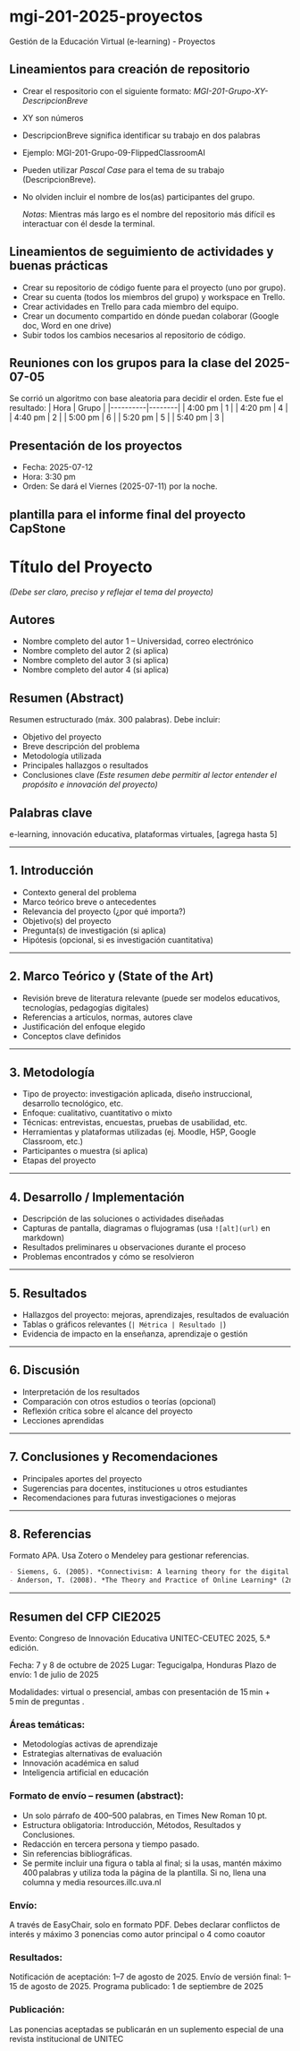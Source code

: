 # mgi-201-2025-proyectos
Gestión de la Educación Virtual (e-learning) - Proyectos

## Lineamientos para creación de repositorio
* Crear el respositorio con el siguiente formato: *MGI-201-Grupo-XY-DescripcionBreve*
* XY son números
* DescripcionBreve significa identificar su trabajo en dos palabras
* Ejemplo: MGI-201-Grupo-09-FlippedClassroomAI
* Pueden utilizar *Pascal Case* para el tema de su trabajo (DescripcionBreve).
* No olviden incluir el nombre de los(as) participantes del grupo.

  *Notas*: Mientras más largo es el nombre del repositorio más difícil es interactuar con él desde la terminal.

## Lineamientos de seguimiento de actividades y buenas prácticas
* Crear su repositorio de código fuente para el proyecto (uno por grupo).
* Crear su cuenta (todos los miembros del grupo) y workspace en Trello.
* Crear actividades en Trello para cada miembro del equipo.
* Crear un documento compartido en dónde puedan colaborar (Google doc, Word en one drive)
* Subir todos los cambios necesarios al repositorio de código.

## Reuniones con los grupos para la clase del 2025-07-05
Se corrió un algoritmo con base aleatoria para decidir el orden. Este fue el resultado:
| Hora     | Grupo |
|----------|--------|
| 4:00 pm  | 1      |
| 4:20 pm  | 4      |
| 4:40 pm  | 2      |
| 5:00 pm  | 6      |
| 5:20 pm  | 5      |
| 5:40 pm  | 3      |

## Presentación de los proyectos
- Fecha: 2025-07-12
- Hora: 3:30 pm
- Orden: Se dará el Viernes (2025-07-11) por la noche.

## plantilla para el informe final del proyecto CapStone
# Título del Proyecto
_(Debe ser claro, preciso y reflejar el tema del proyecto)_

## Autores
- Nombre completo del autor 1 – Universidad, correo electrónico
- Nombre completo del autor 2 (si aplica)
- Nombre completo del autor 3 (si aplica)
- Nombre completo del autor 4 (si aplica)

## Resumen (Abstract)
Resumen estructurado (máx. 300 palabras). Debe incluir:
- Objetivo del proyecto
- Breve descripción del problema
- Metodología utilizada
- Principales hallazgos o resultados
- Conclusiones clave
_(Este resumen debe permitir al lector entender el propósito e innovación del proyecto)_

## Palabras clave
e-learning, innovación educativa, plataformas virtuales, [agrega hasta 5]

---

## 1. Introducción
- Contexto general del problema
- Marco teórico breve o antecedentes
- Relevancia del proyecto (¿por qué importa?)
- Objetivo(s) del proyecto
- Pregunta(s) de investigación (si aplica)
- Hipótesis (opcional, si es investigación cuantitativa)

---

## 2. Marco Teórico y (State of the Art)
- Revisión breve de literatura relevante (puede ser modelos educativos, tecnologías, pedagogías digitales)
- Referencias a artículos, normas, autores clave
- Justificación del enfoque elegido
- Conceptos clave definidos

---

## 3. Metodología
- Tipo de proyecto: investigación aplicada, diseño instruccional, desarrollo tecnológico, etc.
- Enfoque: cualitativo, cuantitativo o mixto
- Técnicas: entrevistas, encuestas, pruebas de usabilidad, etc.
- Herramientas y plataformas utilizadas (ej. Moodle, H5P, Google Classroom, etc.)
- Participantes o muestra (si aplica)
- Etapas del proyecto

---

## 4. Desarrollo / Implementación
- Descripción de las soluciones o actividades diseñadas
- Capturas de pantalla, diagramas o flujogramas (usa `![alt](url)` en markdown)
- Resultados preliminares u observaciones durante el proceso
- Problemas encontrados y cómo se resolvieron

---

## 5. Resultados
- Hallazgos del proyecto: mejoras, aprendizajes, resultados de evaluación
- Tablas o gráficos relevantes (`| Métrica | Resultado |`)
- Evidencia de impacto en la enseñanza, aprendizaje o gestión

---

## 6. Discusión
- Interpretación de los resultados
- Comparación con otros estudios o teorías (opcional)
- Reflexión crítica sobre el alcance del proyecto
- Lecciones aprendidas

---

## 7. Conclusiones y Recomendaciones
- Principales aportes del proyecto
- Sugerencias para docentes, instituciones u otros estudiantes
- Recomendaciones para futuras investigaciones o mejoras

---

## 8. Referencias
Formato APA. Usa Zotero o Mendeley para gestionar referencias.

```markdown
- Siemens, G. (2005). *Connectivism: A learning theory for the digital age*. http://www.elearnspace.org/Articles/connectivism.htm
- Anderson, T. (2008). *The Theory and Practice of Online Learning* (2nd ed.). Athabasca University Press.
```


---

## Resumen del CFP CIE2025
Evento: Congreso de Innovación Educativa UNITEC-CEUTEC 2025, 5.ª edición.

Fecha: 7 y 8 de octubre de 2025
Lugar: Tegucigalpa, Honduras
Plazo de envío: 1 de julio de 2025 

Modalidades: virtual o presencial, ambas con presentación de 15 min + 5 min de preguntas .

### Áreas temáticas:
- Metodologías activas de aprendizaje
- Estrategias alternativas de evaluación
- Innovación académica en salud
- Inteligencia artificial en educación 

### Formato de envío – resumen (abstract):
- Un solo párrafo de 400–500 palabras, en Times New Roman 10 pt.
- Estructura obligatoria: Introducción, Métodos, Resultados y Conclusiones.
- Redacción en tercera persona y tiempo pasado.
- Sin referencias bibliográficas.
- Se permite incluir una figura o tabla al final; si la usas, mantén máximo 400 palabras y utiliza toda la página de la plantilla. Si no, llena una columna y media 
resources.illc.uva.nl

### Envío:
A través de EasyChair, solo en formato PDF.
Debes declarar conflictos de interés y máximo 3 ponencias como autor principal o 4 como coautor 

### Resultados:
Notificación de aceptación: 1–7 de agosto de 2025.
Envío de versión final: 1–15 de agosto de 2025.
Programa publicado: 1 de septiembre de 2025 

### Publicación:
Las ponencias aceptadas se publicarán en un suplemento especial de una revista institucional de UNITEC
